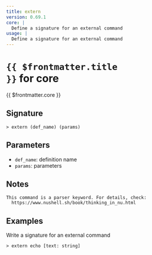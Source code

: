 ```yaml
---
title: extern
version: 0.69.1
core: |
  Define a signature for an external command
usage: |
  Define a signature for an external command
---
```


# <code>{{ $frontmatter.title }}</code> for core

<div class='command-title'>{{ $frontmatter.core }}</div>

## Signature

```> extern (def_name) (params)```

## Parameters

 -  `def_name`: definition name
 -  `params`: parameters

## Notes
```text
This command is a parser keyword. For details, check:
  https://www.nushell.sh/book/thinking_in_nu.html
```
## Examples

Write a signature for an external command
```shell
> extern echo [text: string]
```
